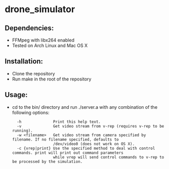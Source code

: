 drone_simulator
===============
Dependencies:
-------------
* FFMpeg with libx264 enabled
* Tested on Arch Linux and Mac OS X

Installation:
-------------
* Clone the repository
* Run make in the root of the repository

Usage:
------
* cd to the bin/ directory and run ./server.a with any combination of the following options:

		-h				Print this help text.
		-v				Get video stream from v-rep (requires v-rep to be running).
		-w <filename>	Get video stream from camera specified by filename. If no filename specified, defaults to
						/dev/video0 (does not work on OS X).
		-c {vrep|print}	Use the specified method to deal with control commands. print will print out command parameters
						while vrep will send control commands to v-rep to be processed by the simulation.
